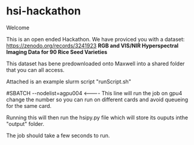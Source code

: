 # hsi-hackathon

Welcome

This is an open ended Hackathon.
We have proviced you with a dataset: https://zenodo.org/records/3241923
**RGB and VIS/NIR Hyperspectral Imaging Data for 90 Rice Seed Varieties**

This dataset has bene predownloaded onto Maxwell into a shared folder that you can all access.




Attached is an example slurm script "runScript.sh"

#SBATCH --nodelist=agpu004 <---- This line will run the job on gpu4 change the number so you can run on different cards and avoid queueing for the same card.



Running this will then run the hsipy.py file which will store its ouputs inthe "output" folder.

The job should take a few seconds to run.

